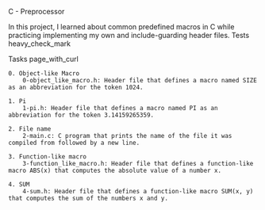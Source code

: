 C - Preprocessor

In this project, I learned about common predefined macros in C while practicing implementing my own and include-guarding header files.
Tests heavy_check_mark

Tasks page_with_curl

    0. Object-like Macro
        0-object_like_macro.h: Header file that defines a macro named SIZE as an abbreviation for the token 1024.

    1. Pi
        1-pi.h: Header file that defines a macro named PI as an abbreviation for the token 3.14159265359.

    2. File name
        2-main.c: C program that prints the name of the file it was compiled from followed by a new line.

    3. Function-like macro
        3-function_like_macro.h: Header file that defines a function-like macro ABS(x) that computes the absolute value of a number x.

    4. SUM
        4-sum.h: Header file that defines a function-like macro SUM(x, y) that computes the sum of the numbers x and y.

